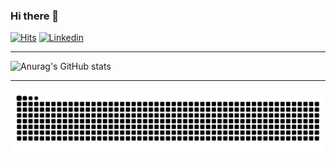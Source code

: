 ### Hi there 👋 

[![Hits](https://hits.seeyoufarm.com/api/count/incr/badge.svg?url=https%3A%2F%2Fgithub.com%2Fdhmin5693%2Fhit-counter&count_bg=%2379C83D&title_bg=%23555555&icon=&icon_color=%23E7E7E7&title=hits&edge_flat=false)](https://hits.seeyoufarm.com)
[![Linkedin](http://img.shields.io/badge/-LinkedIn-blue?style=plastic&logo=LinkedIn&link=https://www.linkedin.com/in/%EB%8F%99%ED%9C%98-%EB%AF%BC-2088951a3)](https://www.linkedin.com/in/%EB%8F%99%ED%9C%98-%EB%AF%BC-2088951a3)

---

![Anurag's GitHub stats](https://github-readme-stats.vercel.app/api?username=dhmin5693&show_icons=true)

---

![snake gif](https://github.com/dhmin5693/dhmin5693/blob/output/github-contribution-grid-snake.svg)
